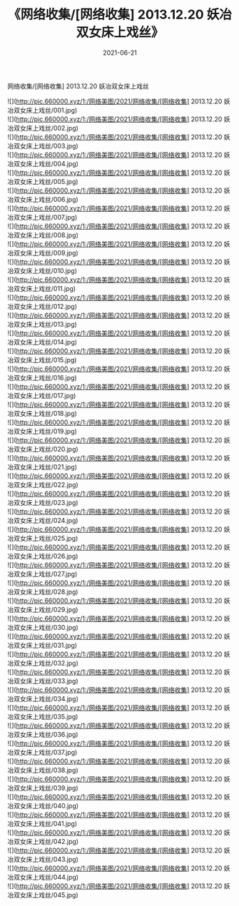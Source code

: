﻿---
layout: post
title:  《网络收集/[网络收集] 2013.12.20 妖冶双女床上戏丝》
date:   2021-06-21
img: http://pic.660000.xyz/1:/网络美图/2021/网络收集/[网络收集] 2013.12.20 妖冶双女床上戏丝/000.jpg
categories: [美女, 清纯, 唯美]
---

网络收集/[网络收集] 2013.12.20 妖冶双女床上戏丝

 ![](http://pic.660000.xyz/1:/网络美图/2021/网络收集/[网络收集] 2013.12.20 妖冶双女床上戏丝/001.jpg) <br>![](http://pic.660000.xyz/1:/网络美图/2021/网络收集/[网络收集] 2013.12.20 妖冶双女床上戏丝/002.jpg) <br>![](http://pic.660000.xyz/1:/网络美图/2021/网络收集/[网络收集] 2013.12.20 妖冶双女床上戏丝/003.jpg) <br>![](http://pic.660000.xyz/1:/网络美图/2021/网络收集/[网络收集] 2013.12.20 妖冶双女床上戏丝/004.jpg) <br>![](http://pic.660000.xyz/1:/网络美图/2021/网络收集/[网络收集] 2013.12.20 妖冶双女床上戏丝/005.jpg) <br>![](http://pic.660000.xyz/1:/网络美图/2021/网络收集/[网络收集] 2013.12.20 妖冶双女床上戏丝/006.jpg) <br>![](http://pic.660000.xyz/1:/网络美图/2021/网络收集/[网络收集] 2013.12.20 妖冶双女床上戏丝/007.jpg) <br>![](http://pic.660000.xyz/1:/网络美图/2021/网络收集/[网络收集] 2013.12.20 妖冶双女床上戏丝/008.jpg) <br>![](http://pic.660000.xyz/1:/网络美图/2021/网络收集/[网络收集] 2013.12.20 妖冶双女床上戏丝/009.jpg) <br>![](http://pic.660000.xyz/1:/网络美图/2021/网络收集/[网络收集] 2013.12.20 妖冶双女床上戏丝/010.jpg) <br>![](http://pic.660000.xyz/1:/网络美图/2021/网络收集/[网络收集] 2013.12.20 妖冶双女床上戏丝/011.jpg) <br>![](http://pic.660000.xyz/1:/网络美图/2021/网络收集/[网络收集] 2013.12.20 妖冶双女床上戏丝/012.jpg) <br>![](http://pic.660000.xyz/1:/网络美图/2021/网络收集/[网络收集] 2013.12.20 妖冶双女床上戏丝/013.jpg) <br>![](http://pic.660000.xyz/1:/网络美图/2021/网络收集/[网络收集] 2013.12.20 妖冶双女床上戏丝/014.jpg) <br>![](http://pic.660000.xyz/1:/网络美图/2021/网络收集/[网络收集] 2013.12.20 妖冶双女床上戏丝/015.jpg) <br>![](http://pic.660000.xyz/1:/网络美图/2021/网络收集/[网络收集] 2013.12.20 妖冶双女床上戏丝/016.jpg) <br>![](http://pic.660000.xyz/1:/网络美图/2021/网络收集/[网络收集] 2013.12.20 妖冶双女床上戏丝/017.jpg) <br>![](http://pic.660000.xyz/1:/网络美图/2021/网络收集/[网络收集] 2013.12.20 妖冶双女床上戏丝/018.jpg) <br>![](http://pic.660000.xyz/1:/网络美图/2021/网络收集/[网络收集] 2013.12.20 妖冶双女床上戏丝/019.jpg) <br>![](http://pic.660000.xyz/1:/网络美图/2021/网络收集/[网络收集] 2013.12.20 妖冶双女床上戏丝/020.jpg) <br>![](http://pic.660000.xyz/1:/网络美图/2021/网络收集/[网络收集] 2013.12.20 妖冶双女床上戏丝/021.jpg) <br>![](http://pic.660000.xyz/1:/网络美图/2021/网络收集/[网络收集] 2013.12.20 妖冶双女床上戏丝/022.jpg) <br>![](http://pic.660000.xyz/1:/网络美图/2021/网络收集/[网络收集] 2013.12.20 妖冶双女床上戏丝/023.jpg) <br>![](http://pic.660000.xyz/1:/网络美图/2021/网络收集/[网络收集] 2013.12.20 妖冶双女床上戏丝/024.jpg) <br>![](http://pic.660000.xyz/1:/网络美图/2021/网络收集/[网络收集] 2013.12.20 妖冶双女床上戏丝/025.jpg) <br>![](http://pic.660000.xyz/1:/网络美图/2021/网络收集/[网络收集] 2013.12.20 妖冶双女床上戏丝/026.jpg) <br>![](http://pic.660000.xyz/1:/网络美图/2021/网络收集/[网络收集] 2013.12.20 妖冶双女床上戏丝/027.jpg) <br>![](http://pic.660000.xyz/1:/网络美图/2021/网络收集/[网络收集] 2013.12.20 妖冶双女床上戏丝/028.jpg) <br>![](http://pic.660000.xyz/1:/网络美图/2021/网络收集/[网络收集] 2013.12.20 妖冶双女床上戏丝/029.jpg) <br>![](http://pic.660000.xyz/1:/网络美图/2021/网络收集/[网络收集] 2013.12.20 妖冶双女床上戏丝/030.jpg) <br>![](http://pic.660000.xyz/1:/网络美图/2021/网络收集/[网络收集] 2013.12.20 妖冶双女床上戏丝/031.jpg) <br>![](http://pic.660000.xyz/1:/网络美图/2021/网络收集/[网络收集] 2013.12.20 妖冶双女床上戏丝/032.jpg) <br>![](http://pic.660000.xyz/1:/网络美图/2021/网络收集/[网络收集] 2013.12.20 妖冶双女床上戏丝/033.jpg) <br>![](http://pic.660000.xyz/1:/网络美图/2021/网络收集/[网络收集] 2013.12.20 妖冶双女床上戏丝/034.jpg) <br>![](http://pic.660000.xyz/1:/网络美图/2021/网络收集/[网络收集] 2013.12.20 妖冶双女床上戏丝/035.jpg) <br>![](http://pic.660000.xyz/1:/网络美图/2021/网络收集/[网络收集] 2013.12.20 妖冶双女床上戏丝/036.jpg) <br>![](http://pic.660000.xyz/1:/网络美图/2021/网络收集/[网络收集] 2013.12.20 妖冶双女床上戏丝/037.jpg) <br>![](http://pic.660000.xyz/1:/网络美图/2021/网络收集/[网络收集] 2013.12.20 妖冶双女床上戏丝/038.jpg) <br>![](http://pic.660000.xyz/1:/网络美图/2021/网络收集/[网络收集] 2013.12.20 妖冶双女床上戏丝/039.jpg) <br>![](http://pic.660000.xyz/1:/网络美图/2021/网络收集/[网络收集] 2013.12.20 妖冶双女床上戏丝/040.jpg) <br>![](http://pic.660000.xyz/1:/网络美图/2021/网络收集/[网络收集] 2013.12.20 妖冶双女床上戏丝/041.jpg) <br>![](http://pic.660000.xyz/1:/网络美图/2021/网络收集/[网络收集] 2013.12.20 妖冶双女床上戏丝/042.jpg) <br>![](http://pic.660000.xyz/1:/网络美图/2021/网络收集/[网络收集] 2013.12.20 妖冶双女床上戏丝/043.jpg) <br>![](http://pic.660000.xyz/1:/网络美图/2021/网络收集/[网络收集] 2013.12.20 妖冶双女床上戏丝/044.jpg) <br>![](http://pic.660000.xyz/1:/网络美图/2021/网络收集/[网络收集] 2013.12.20 妖冶双女床上戏丝/045.jpg) <br>